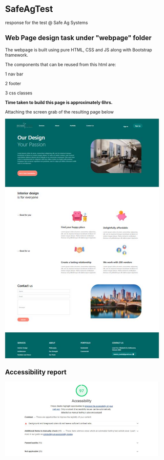 # SafeAgTest
response for the test @ Safe Ag Systems

## Web Page design task under "webpage" folder

The webpage is built using pure HTML, CSS and JS along with Bootstrap framework.

The components that can be reused from this html are:

1 nav bar

2 footer

3 css classes

**Time taken to build this page is approximately 6hrs.**

Attaching the screen grab of the resulting page below

![webpage result](webpage/assets/madan-page.JPG)

## Accessibility report

![accessibility report](webpage/assets/accessibility-report.JPG)
